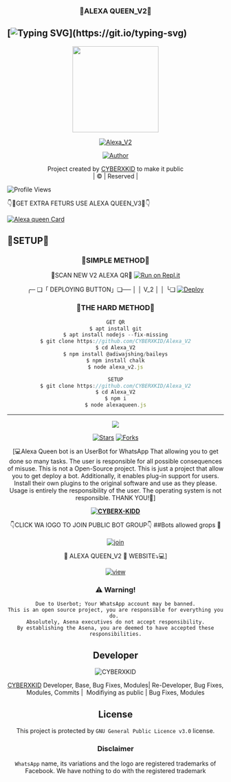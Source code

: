 <h3 align="center">👄ALEXA QUEEN_V2👄</h3>

## [![Typing SVG](https://readme-typing-svg.herokuapp.com?font=Lemon+milk&color=F5000&lines=WELCOME+TO+ALEXA-QUEEN_V2+WA+Bot...;CREATED+BY+CYBER+KIDD...;ThIS+IS+A+Bgm+stickerbot...;WITH+MORE+FEATURES...)](https://git.io/typing-svg)

<div align="center">
  <img border-radius: 15px src="https://te.legra.ph/file/4aa16871f1c6644196856.png/Alexaqueen.png" width="200" height="200"/>
  <p align="center">
<a href="#"><img title="Alexa_V2" src="https://img.shields.io/badge/Alexa_V2-green?colorA=%23ff0000&colorB=%23017e40&style=for-the-badge"></a>
</p>
  <p align="center">
<a href="https://github.com/CYBERXKID"><img title="Author" src="https://img.shields.io/badge/Author-Cyberxkid-/Alexa_V2?color=blue&style=for-the-badge&logo=whatsapp"></a>
</p>
</div>
<p align="center">
Project created by <a href="https://github.com/CYBERXKID">CYBERXKID</a> to make it public
    <br>
       | © |
        Reserved |
    <br> 
</p>

![Profile Views](https://hits.seeyoufarm.com/api/count/incr/badge.svg?url=https://github.com/CYBERXKID/Alexa_V2&title=Alexa_V2%20Views)

👇👄GET EXTRA FETURS USE ALEXA QUEEN_V3👄👇

[![Alexa queen Card](https://github-readme-stats.vercel.app/api/pin/?username=CYBERXKID&repo=ALEXA_V3&theme=nightowl)](https://github.com/CYBERXKID/ALEXA_V3)
  </div>
    

## 🎩SETUP🎩
<div align="center">

  ### 👅SIMPLE METHOD👅
 👄SCAN NEW V2 ALEXA QR👄
[![Run on Repl.it](https://repl.it/badge/github/quiec/whatsAlfa)](https://replit.com/@Husniser/MAALUTTY-QR)
  
╭─ ❑「 DEPLOYING BUTTON」❑──
│ 
│                 V_2
│ 
│
╰❑
[![Deploy](https://www.herokucdn.com/deploy/button.svg)](https://heroku.com/deploy?template=https://github.com/CYBERXKID/Alexa_V2) 
 
### 🤒THE HARD METHOD🤒
```js
GET QR
$ apt install git
$ apt install nodejs --fix-missing
$ git clone https://github.com/CYBERXKID/Alexa_V2
$ cd Alexa_V2
$ npm install @adiwajshing/baileys
$ npm install chalk
$ node alexa_v2.js
```
      
```js
SETUP
$ git clone https://github.com/CYBERXKID/Alexa_V2
$ cd Alexa_V2
$ npm i
$ node alexaqueen.js
```

----

  <p align="center">
  <a href="httsp://github.com/CYBERXKID/Alexa_V2">
    
<a href="https://github.com/farhan-dqz/followers">
<img src="https://img.shields.io/github/repo-size/farhan-dqz/Julie-Mwol?color=green&label=Repo%20total%20size&style=plastic">
<p align="center">
<a href="https://github.com/nijin-husni/followers"
<img title="Followers" src="https://img.shields.io/github/followers/CYBERXKID?color=blue&style=flat-square"></a>
<a href="https://github.com/CYBERXKID/Alexa_V2/stargazers/"><img title="Stars" src="https://img.shields.io/github/stars/CYBERXKID/Alexa_V2?color=blue&style=flat-trangle"></a>
<a href="https://github.com/CYBERXKID/Alexa_V2/network/members"><img title="Forks" src="https://img.shields.io/github/forks/CYBERXKID/Alexa_V2?color=blue&style=flat-trangle"></a>
</p>

[💻Alexa Queen bot is an UserBot for WhatsApp That allowing you to get done so many tasks.
The user is responsible for all possible consequences of misuse.
This is not a Open-Source project. This is just a project that allow you to get deploy a bot.
Additionally, it enables plug-in support for users.
Install their own plugins to the original software and use as they please.
Usage is entirely the responsibility of the user. The operating system is not responsible.
THANK YOU!🙏]


**[![CYBERX-KIDD](https://raw.githubusercontent.com/rodrigograca31/rodrigograca31/master/matrix.svg)](http://wa.me/27638196983?text=Can%20you%20help%20bro)**

👇CLICK WA lOGO TO JOIN PUBLIC BOT GROUP👇
##Bots allowed grops 🔰
    <br>
<br>
  [![join](https://github.com/Alien-alfa/PublicBot/blob/main/wlogo.svg.png)](https://chat.whatsapp.com/Gv3CdQTRQ3Z0UcArqhD3IB)
  <div align="center">

  </div

### 👄 ALEXA QUEEN_V2 👄 WEBSITE⤵💻]

[![view](https://i.ibb.co/cyXKpj7/images-7-1-1.jpg)](https://alexa_v2cyberxkid.blogspot.com)


### ⚠️ Warning! 
```
Due to Userbot; Your WhatsApp account may be banned.
This is an open source project, you are responsible for everything you do. 
Absolutely, Asena executives do not accept responsibility.
By establishing the Asena, you are deemed to have accepted these responsibilities.
```

## Developer
  <div align="center">
    
![CYBERXKID](https://github.com/CYBERXKID.png?size=100)

 [CYBERXKID](https://github.com/CYBERXKID)
Developer, Base, Bug Fixes, Modules| Re-Developer, Bug Fixes, Modules, Commits |  Modifiying  as   public | Bug Fixes, Modules 
  </div>
    


## License
This project is protected by `GNU General Public Licence v3.0` license.

### Disclaimer
`WhatsApp` name, its variations and the logo are registered trademarks of Facebook. We have nothing to do with the registered trademark
